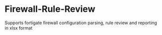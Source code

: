 # Firewall-Rule-Review
Supports fortigate firewall configuration parsing, rule review and reporting in xlsx format
